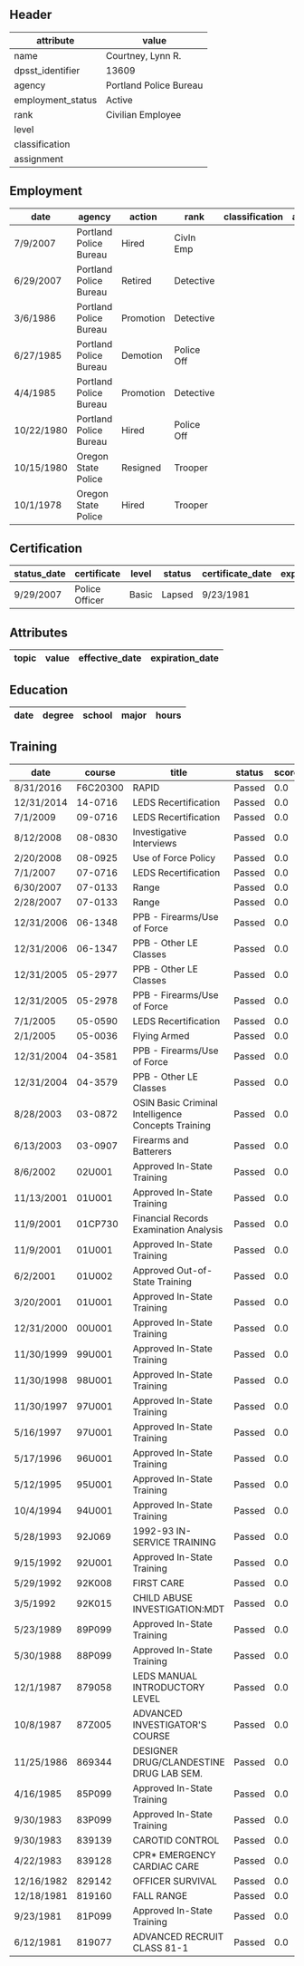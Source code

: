 ## Header
| attribute | value |
| --------- | ----- |
| name | Courtney, Lynn R. |
| dpsst_identifier | 13609 |
| agency | Portland Police Bureau |
| employment_status | Active |
| rank | Civilian Employee |
| level |  |
| classification |  |
| assignment |  |
## Employment
| date | agency | action | rank | classification | assignment |
| ---- | ------ | ------ | ---- | -------------- | ---------- |
| 7/9/2007 | Portland Police Bureau | Hired | Civln Emp |  |  |
| 6/29/2007 | Portland Police Bureau | Retired | Detective |  |  |
| 3/6/1986 | Portland Police Bureau | Promotion | Detective |  |  |
| 6/27/1985 | Portland Police Bureau | Demotion | Police Off |  |  |
| 4/4/1985 | Portland Police Bureau | Promotion | Detective |  |  |
| 10/22/1980 | Portland Police Bureau | Hired | Police Off |  |  |
| 10/15/1980 | Oregon State Police | Resigned | Trooper |  |  |
| 10/1/1978 | Oregon State Police | Hired | Trooper |  |  |
## Certification
| status_date | certificate | level | status | certificate_date | expiration_date | probation_date |
| ----------- | ----------- | ----- | ------ | ---------------- | --------------- | -------------- |
| 9/29/2007 | Police Officer | Basic | Lapsed | 9/23/1981 |  |  |
## Attributes
| topic | value | effective_date | expiration_date |
| ----- | ----- | -------------- | --------------- |
## Education
| date | degree | school | major | hours |
| ---- | ------ | ------ | ----- | ----- |
## Training
| date | course | title | status | score | hours |
| ---- | ------ | ----- | ------ | ----- | ----- |
| 8/31/2016 | F6C20300 | RAPID | Passed | 0.0 | 0.25 |
| 12/31/2014 | 14-0716 | LEDS Recertification | Passed | 0.0 | 1.00 |
| 7/1/2009 | 09-0716 | LEDS Recertification | Passed | 0.0 | 1.00 |
| 8/12/2008 | 08-0830 | Investigative Interviews | Passed | 0.0 | 1.00 |
| 2/20/2008 | 08-0925 | Use of Force Policy | Passed | 0.0 | 1.00 |
| 7/1/2007 | 07-0716 | LEDS Recertification | Passed | 0.0 | 2.00 |
| 6/30/2007 | 07-0133 | Range | Passed | 0.0 | 1.00 |
| 2/28/2007 | 07-0133 | Range | Passed | 0.0 | 1.00 |
| 12/31/2006 | 06-1348 | PPB - Firearms/Use of Force | Passed | 0.0 | 19.00 |
| 12/31/2006 | 06-1347 | PPB - Other LE Classes | Passed | 0.0 | 22.00 |
| 12/31/2005 | 05-2977 | PPB - Other LE Classes | Passed | 0.0 | 23.30 |
| 12/31/2005 | 05-2978 | PPB - Firearms/Use of Force | Passed | 0.0 | 18.00 |
| 7/1/2005 | 05-0590 | LEDS Recertification | Passed | 0.0 | 2.00 |
| 2/1/2005 | 05-0036 | Flying Armed | Passed | 0.0 | 2.00 |
| 12/31/2004 | 04-3581 | PPB - Firearms/Use of Force | Passed | 0.0 | 2.00 |
| 12/31/2004 | 04-3579 | PPB - Other LE Classes | Passed | 0.0 | 44.30 |
| 8/28/2003 | 03-0872 | OSIN Basic Criminal Intelligence Concepts Training | Passed | 0.0 | 4.00 |
| 6/13/2003 | 03-0907 | Firearms and Batterers | Passed | 0.0 | 7.00 |
| 8/6/2002 | 02U001 | Approved In-State Training | Passed | 0.0 | 5.00 |
| 11/13/2001 | 01U001 | Approved In-State Training | Passed | 0.0 | 4.00 |
| 11/9/2001 | 01CP730 | Financial Records Examination  Analysis | Passed | 0.0 | 36.00 |
| 11/9/2001 | 01U001 | Approved In-State Training | Passed | 0.0 | 16.00 |
| 6/2/2001 | 01U002 | Approved Out-of-State Training | Passed | 0.0 | 24.00 |
| 3/20/2001 | 01U001 | Approved In-State Training | Passed | 0.0 | 3.00 |
| 12/31/2000 | 00U001 | Approved In-State Training | Passed | 0.0 | 12.00 |
| 11/30/1999 | 99U001 | Approved In-State Training | Passed | 0.0 | 11.00 |
| 11/30/1998 | 98U001 | Approved In-State Training | Passed | 0.0 | 15.00 |
| 11/30/1997 | 97U001 | Approved In-State Training | Passed | 0.0 | 27.00 |
| 5/16/1997 | 97U001 | Approved In-State Training | Passed | 0.0 | 8.00 |
| 5/17/1996 | 96U001 | Approved In-State Training | Passed | 0.0 | 24.00 |
| 5/12/1995 | 95U001 | Approved In-State Training | Passed | 0.0 | 20.00 |
| 10/4/1994 | 94U001 | Approved In-State Training | Passed | 0.0 | 40.00 |
| 5/28/1993 | 92J069 | 1992-93 IN-SERVICE TRAINING | Passed | 0.0 | 40.00 |
| 9/15/1992 | 92U001 | Approved In-State Training | Passed | 0.0 | 80.00 |
| 5/29/1992 | 92K008 | FIRST CARE | Passed | 0.0 | 4.00 |
| 3/5/1992 | 92K015 | CHILD ABUSE INVESTIGATION:MDT | Passed | 0.0 | 8.00 |
| 5/23/1989 | 89P099 | Approved In-State Training | Passed | 0.0 | 15.00 |
| 5/30/1988 | 88P099 | Approved In-State Training | Passed | 0.0 | 24.00 |
| 12/1/1987 | 879058 | LEDS MANUAL INTRODUCTORY LEVEL | Passed | 0.0 | 10.00 |
| 10/8/1987 | 87Z005 | ADVANCED INVESTIGATOR'S COURSE | Passed | 0.0 | 20.00 |
| 11/25/1986 | 869344 | DESIGNER DRUG/CLANDESTINE DRUG LAB SEM. | Passed | 0.0 | 3.00 |
| 4/16/1985 | 85P099 | Approved In-State Training | Passed | 0.0 | 40.00 |
| 9/30/1983 | 83P099 | Approved In-State Training | Passed | 0.0 | 26.00 |
| 9/30/1983 | 839139 | CAROTID CONTROL | Passed | 0.0 | 4.00 |
| 4/22/1983 | 839128 | CPR* EMERGENCY CARDIAC CARE | Passed | 0.0 | 4.00 |
| 12/16/1982 | 829142 | OFFICER SURVIVAL | Passed | 0.0 | 16.00 |
| 12/18/1981 | 819160 | FALL RANGE | Passed | 0.0 | 8.00 |
| 9/23/1981 | 81P099 | Approved In-State Training | Passed | 0.0 | 813.00 |
| 6/12/1981 | 819077 | ADVANCED RECRUIT CLASS 81-1 | Passed | 0.0 | 360.00 |
